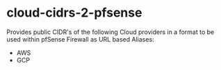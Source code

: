 # cloud-cidrs-2-pfsense

Provides public CIDR's of the following Cloud providers in a format to be used within pfSense Firewall as URL based Aliases:

* AWS
* GCP
